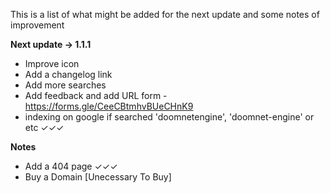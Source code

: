 This is a list of what might be added for the next update and some notes of improvement

**Next update -> 1.1.1**
- Improve icon
- Add a changelog link
- Add more searches
- Add feedback and add URL form - https://forms.gle/CeeCBtmhvBUeCHnK9
- indexing on google if searched 'doomnetengine', 'doomnet-engine' or etc ✓✓✓

**Notes**
- Add a 404 page ✓✓✓
- Buy a Domain [Unecessary To Buy]
